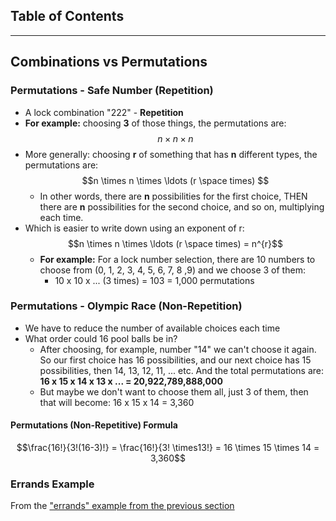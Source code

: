 ## Table of Contents
***
## Combinations vs Permutations
### Permutations - Safe Number (Repetition)
- A lock combination "222" - **Repetition**
- **For example:** choosing **3** of those things, the permutations are: $$n\times n\times n$$
- More generally: choosing **r** of something that has **n** different types, the permutations are: $$n \times n \times \ldots (r \space times) $$
	- In other words, there are **n** possibilities for the first choice, THEN there are **n** possibilities for the second choice, and so on, multiplying each time.
- Which is easier to write down using an exponent of r: $$n \times n \times \ldots (r \space times) = n^{r}$$
	- **For example:** For a lock number selection, there are 10 numbers to choose from (0, 1, 2, 3, 4, 5, 6, 7, 8 ,9) and we choose 3 of them:
		- 10 x 10 x ... (3 times) = 103 = 1,000 permutations
### Permutations - Olympic Race (Non-Repetition)
- We have to reduce the number of available choices each time
- What order could 16 pool balls be in?
	- After choosing, for example, number "14" we can't choose it again. So our first choice has 16 possibilities, and our next choice has 15 possibilities, then 14, 13, 12, 11, ... etc. And the total permutations are: **16 x 15 x 14 x 13 x ... = 20,922,789,888,000**
	- But maybe we don't want to choose them all, just 3 of them, then that will become: 16 x 15 x 14 = 3,360
#### Permutations (Non-Repetitive) Formula
$$\frac{16!}{3!(16-3)!} = \frac{16!}{3! \times13!} = 16 \times 15 \times 14 = 3,360$$
### Errands Example
From the ["errands" example from the previous section](Week%204%20-%20Unit%204%20-%20Counting/Chapter%208%20(Part%201)%20Examples.md#Permutation-Example---Errands)
